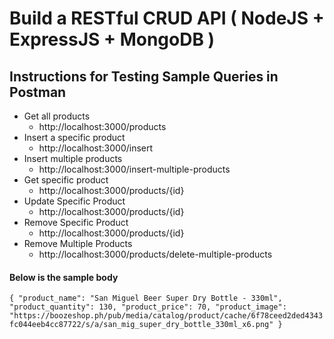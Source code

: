 # Build a RESTful CRUD API ( NodeJS + ExpressJS + MongoDB )

## Instructions for Testing Sample Queries in Postman
- Get all products
  - http://localhost:3000/products
- Insert a specific product
  - http://localhost:3000/insert
- Insert multiple products
  - http://localhost:3000/insert-multiple-products
- Get specific product
  - http://localhost:3000/products/{id}
- Update Specific Product
  - http://localhost:3000/products/{id}
- Remove Specific Product
  - http://localhost:3000/products/{id}
- Remove Multiple Products
  - http://localhost:3000/products/delete-multiple-products

#### Below is the sample body
`{
    "product_name": "San Miguel Beer Super Dry Bottle - 330ml",
    "product_quantity": 130,
    "product_price": 70,
    "product_image": "https://boozeshop.ph/pub/media/catalog/product/cache/6f78ceed2ded4343fc044eeb4cc87722/s/a/san_mig_super_dry_bottle_330ml_x6.png"
}`
